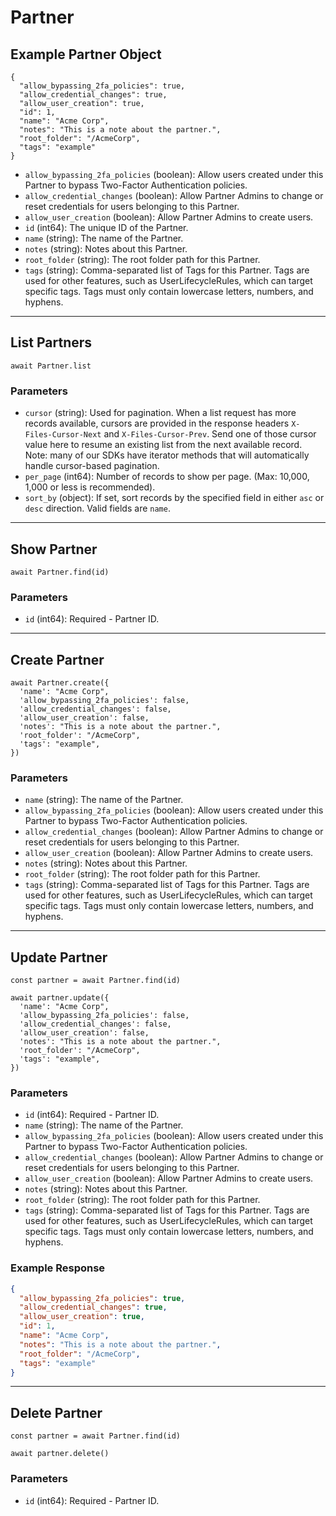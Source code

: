 # Partner

## Example Partner Object

```
{
  "allow_bypassing_2fa_policies": true,
  "allow_credential_changes": true,
  "allow_user_creation": true,
  "id": 1,
  "name": "Acme Corp",
  "notes": "This is a note about the partner.",
  "root_folder": "/AcmeCorp",
  "tags": "example"
}
```

* `allow_bypassing_2fa_policies` (boolean): Allow users created under this Partner to bypass Two-Factor Authentication policies.
* `allow_credential_changes` (boolean): Allow Partner Admins to change or reset credentials for users belonging to this Partner.
* `allow_user_creation` (boolean): Allow Partner Admins to create users.
* `id` (int64): The unique ID of the Partner.
* `name` (string): The name of the Partner.
* `notes` (string): Notes about this Partner.
* `root_folder` (string): The root folder path for this Partner.
* `tags` (string): Comma-separated list of Tags for this Partner. Tags are used for other features, such as UserLifecycleRules, which can target specific tags.  Tags must only contain lowercase letters, numbers, and hyphens.

---

## List Partners

```
await Partner.list
```


### Parameters

* `cursor` (string): Used for pagination.  When a list request has more records available, cursors are provided in the response headers `X-Files-Cursor-Next` and `X-Files-Cursor-Prev`.  Send one of those cursor value here to resume an existing list from the next available record.  Note: many of our SDKs have iterator methods that will automatically handle cursor-based pagination.
* `per_page` (int64): Number of records to show per page.  (Max: 10,000, 1,000 or less is recommended).
* `sort_by` (object): If set, sort records by the specified field in either `asc` or `desc` direction. Valid fields are `name`.

---

## Show Partner

```
await Partner.find(id)
```


### Parameters

* `id` (int64): Required - Partner ID.

---

## Create Partner

```
await Partner.create({
  'name': "Acme Corp",
  'allow_bypassing_2fa_policies': false,
  'allow_credential_changes': false,
  'allow_user_creation': false,
  'notes': "This is a note about the partner.",
  'root_folder': "/AcmeCorp",
  'tags': "example",
})
```


### Parameters

* `name` (string): The name of the Partner.
* `allow_bypassing_2fa_policies` (boolean): Allow users created under this Partner to bypass Two-Factor Authentication policies.
* `allow_credential_changes` (boolean): Allow Partner Admins to change or reset credentials for users belonging to this Partner.
* `allow_user_creation` (boolean): Allow Partner Admins to create users.
* `notes` (string): Notes about this Partner.
* `root_folder` (string): The root folder path for this Partner.
* `tags` (string): Comma-separated list of Tags for this Partner. Tags are used for other features, such as UserLifecycleRules, which can target specific tags.  Tags must only contain lowercase letters, numbers, and hyphens.

---

## Update Partner

```
const partner = await Partner.find(id)

await partner.update({
  'name': "Acme Corp",
  'allow_bypassing_2fa_policies': false,
  'allow_credential_changes': false,
  'allow_user_creation': false,
  'notes': "This is a note about the partner.",
  'root_folder': "/AcmeCorp",
  'tags': "example",
})
```

### Parameters

* `id` (int64): Required - Partner ID.
* `name` (string): The name of the Partner.
* `allow_bypassing_2fa_policies` (boolean): Allow users created under this Partner to bypass Two-Factor Authentication policies.
* `allow_credential_changes` (boolean): Allow Partner Admins to change or reset credentials for users belonging to this Partner.
* `allow_user_creation` (boolean): Allow Partner Admins to create users.
* `notes` (string): Notes about this Partner.
* `root_folder` (string): The root folder path for this Partner.
* `tags` (string): Comma-separated list of Tags for this Partner. Tags are used for other features, such as UserLifecycleRules, which can target specific tags.  Tags must only contain lowercase letters, numbers, and hyphens.

### Example Response

```json
{
  "allow_bypassing_2fa_policies": true,
  "allow_credential_changes": true,
  "allow_user_creation": true,
  "id": 1,
  "name": "Acme Corp",
  "notes": "This is a note about the partner.",
  "root_folder": "/AcmeCorp",
  "tags": "example"
}
```

---

## Delete Partner

```
const partner = await Partner.find(id)

await partner.delete()
```

### Parameters

* `id` (int64): Required - Partner ID.

